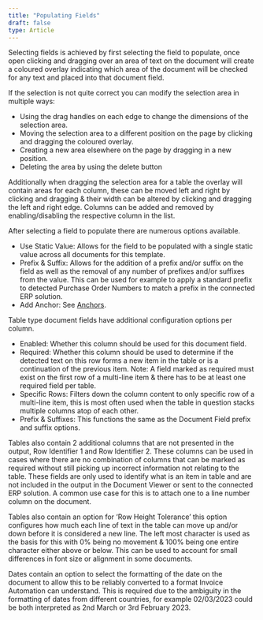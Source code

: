 ```yaml
---
title: "Populating Fields"
draft: false
type: Article
---
```



Selecting fields is achieved by first selecting the field to populate, once open clicking and dragging over an area of text on the document will create a coloured overlay indicating which area of the document will be checked for any text and placed into that document field.

If the selection is not quite correct you can modify the selection area in multiple ways:

- Using the drag handles on each edge to change the dimensions of the selection area.
- Moving the selection area to a different position on the page by clicking and dragging the coloured overlay.
- Creating a new area elsewhere on the page by dragging in a new position.
- Deleting the area by using the delete button

Additionally when dragging the selection area for a table the overlay will contain areas for each column, these can be moved left and right by clicking and dragging & their width can be altered by clicking and dragging the left and right edge. Columns can be added and removed by enabling/disabling the respective column in the list.

After selecting a field to populate there are numerous options available.

-	Use Static Value: Allows for the field to be populated with a single static value across all documents for this template.
-	Prefix & Suffix: Allows for the addition of a prefix and/or suffix on the field as well as the removal of any number of prefixes and/or suffixes from the value. This can be used for example to apply a standard prefix to detected Purchase Order Numbers to match a prefix in the connected ERP solution.
-	Add Anchor: See [Anchors](./anchors.md).

Table type document fields have additional configuration options per column.

-	Enabled: Whether this column should be used for this document field.
-	Required: Whether this column should be used to determine if the detected text on this row forms a new item in the table or is a continuation of the previous item. Note: A field marked as required must exist on the first row of a multi-line item & there has to be at least one required field per table.
-	Specific Rows: Filters down the column content to only specific row of a multi-line item, this is most often used when the table in question stacks multiple columns atop of each other.
-	Prefix & Suffixes: This functions the same as the Document Field prefix and suffix options.

Tables also contain 2 additional columns that are not presented in the output, Row Identifier 1 and Row Identifier 2. These columns can be used in cases where there are no combination of columns that can be marked as required without still picking up incorrect information not relating to the table. These fields are only used to identify what is an item in table and are not included in the output in the Document Viewer or sent to the connected ERP solution. A common use case for this is to attach one to a line number column on the document.

Tables also contain an option for ‘Row Height Tolerance’ this option configures how much each line of text in the table can move up and/or down before it is considered a new line. The left most character is used as the basis for this with 0% being no movement & 100% being one entire character either above or below. This can be used to account for small differences in font size or alignment in some documents.

Dates contain an option to select the formatting of the date on the document to allow this to be reliably converted to a format Invoice Automation can understand. This is required due to the ambiguity in the formatting of dates from different countries, for example 02/03/2023 could be both interpreted as 2nd March or 3rd February 2023.
